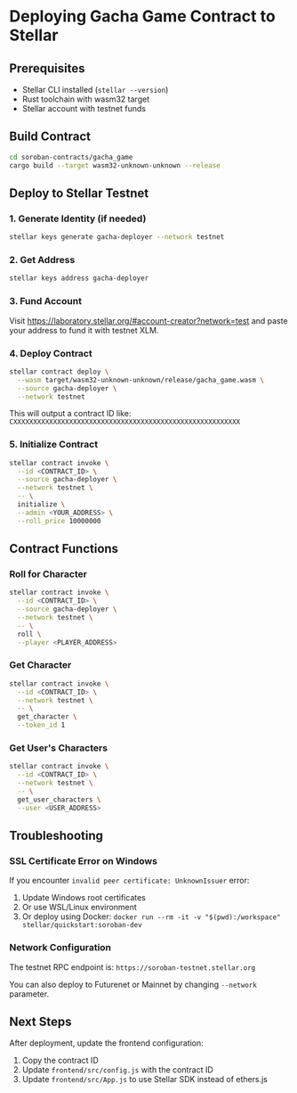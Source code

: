# Deploying Gacha Game Contract to Stellar

## Prerequisites

- Stellar CLI installed (`stellar --version`)
- Rust toolchain with wasm32 target
- Stellar account with testnet funds

## Build Contract

```bash
cd soroban-contracts/gacha_game
cargo build --target wasm32-unknown-unknown --release
```

## Deploy to Stellar Testnet

### 1. Generate Identity (if needed)

```bash
stellar keys generate gacha-deployer --network testnet
```

### 2. Get Address

```bash
stellar keys address gacha-deployer
```

### 3. Fund Account

Visit https://laboratory.stellar.org/#account-creator?network=test and paste your address to fund it with testnet XLM.

### 4. Deploy Contract

```bash
stellar contract deploy \
  --wasm target/wasm32-unknown-unknown/release/gacha_game.wasm \
  --source gacha-deployer \
  --network testnet
```

This will output a contract ID like: `CXXXXXXXXXXXXXXXXXXXXXXXXXXXXXXXXXXXXXXXXXXXXXXXXXXXXXXXXX`

### 5. Initialize Contract

```bash
stellar contract invoke \
  --id <CONTRACT_ID> \
  --source gacha-deployer \
  --network testnet \
  -- \
  initialize \
  --admin <YOUR_ADDRESS> \
  --roll_price 10000000
```

## Contract Functions

### Roll for Character

```bash
stellar contract invoke \
  --id <CONTRACT_ID> \
  --source gacha-deployer \
  --network testnet \
  -- \
  roll \
  --player <PLAYER_ADDRESS>
```

### Get Character

```bash
stellar contract invoke \
  --id <CONTRACT_ID> \
  --network testnet \
  -- \
  get_character \
  --token_id 1
```

### Get User's Characters

```bash
stellar contract invoke \
  --id <CONTRACT_ID> \
  --network testnet \
  -- \
  get_user_characters \
  --user <USER_ADDRESS>
```

## Troubleshooting

### SSL Certificate Error on Windows

If you encounter `invalid peer certificate: UnknownIssuer` error:

1. Update Windows root certificates
2. Or use WSL/Linux environment
3. Or deploy using Docker: `docker run --rm -it -v "$(pwd):/workspace" stellar/quickstart:soroban-dev`

### Network Configuration

The testnet RPC endpoint is: `https://soroban-testnet.stellar.org`

You can also deploy to Futurenet or Mainnet by changing `--network` parameter.

## Next Steps

After deployment, update the frontend configuration:
1. Copy the contract ID
2. Update `frontend/src/config.js` with the contract ID
3. Update `frontend/src/App.js` to use Stellar SDK instead of ethers.js

